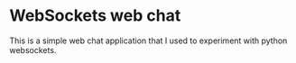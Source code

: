 #  WebSockets web chat

This is a simple web chat application that I used to experiment with
python websockets.
